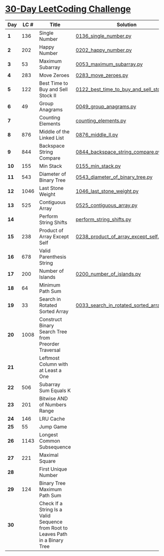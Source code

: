 # [30-Day LeetCoding Challenge](https://leetcode.com/explore/other/card/30-day-leetcoding-challenge/)

|Day|LC #|Title|Solution|
|-|-|-|-|
| **1** | 136 | Single Number | [0136_single_number.py](LeetCode/0136_single_number.py) |
| **2** | 202 | Happy Number | [0202_happy_number.py](LeetCode/0202_happy_number.py) |
| **3** | 53 | Maximum Subarray | [0053_maximum_subarray.py](LeetCode/0053_maximum_subarray.py) |
| **4** | 283 | Move Zeroes | [0283_move_zeroes.py](LeetCode/0283_move_zeroes.py) |
| **5** | 122 | Best Time to Buy and Sell Stock II | [0122_best_time_to_buy_and_sell_stock_ii.py](LeetCode/0122_best_time_to_buy_and_sell_stock_ii.py) |
| **6** | 49 | Group Anagrams | [0049_group_anagrams.py](LeetCode/0049_group_anagrams.py) |
| **7** | | Counting Elements | [counting_elements.py](LeetCode/counting_elements.py) |
| **8** | 876 | Middle of the Linked List | [0876_middle_ll.py](LeetCode/0876_middle_ll.py) |
| **9** | 844 | Backspace String Compare | [0844_backspace_string_compare.py](LeetCode/0844_backspace_string_compare.py) |
| **10** | 155 | Min Stack | [0155_min_stack.py](LeetCode/0155_min_stack.py) |
| **11** | 543 | Diameter of Binary Tree | [0543_diameter_of_binary_tree.py](LeetCode/0543_diameter_of_binary_tree.py) |
| **12** | 1046 | Last Stone Weight | [1046_last_stone_weight.py](LeetCode/1046_last_stone_weight.py) |
| **13** | 525 | Contiguous Array | [0525_contiguous_array.py](LeetCode/0525_contiguous_array.py) |
| **14** | | Perform String Shifts | [perform_string_shifts.py](LeetCode/perform_string_shifts.py) | 
| **15** | 238 | Product of Array Except Self | [0238_product_of_array_except_self.py](LeetCodde/0238_product_of_array_except_self.py) |
| **16** | 678 | Valid Parenthesis String | |
| **17** | 200 | Number of Islands | [0200_number_of_islands.py](LeetCode/0200_number_of_islands.py) |
| **18** | 64 | Minimum Path Sum | |
| **19** | 33 | Search in Rotated Sorted Array | [0033_search_in_rotated_sorted_array.py](LeetCode/0033_search_in_rotated_sorted_array.py) |
| **20** | 1008 | Construct Binary Search Tree from Preorder Traversal | |
| **21** | | Leftmost Column with at Least a One | |
| **22** | 506 | Subarray Sum Equals K | |
| **23** | 201 | Bitwise AND of Numbers Range | |
| **24** | 146 | LRU Cache | |
| **25** | 55 | Jump Game | |
| **26** | 1143 | Longest Common Subsequence | |
| **27** | 221 | Maximal Square | |
| **28** | | First Unique Number | |
| **29** | 124 | Binary Tree Maximum Path Sum | |
| **30** | | Check If a String Is a Valid Sequence from Root to Leaves Path in a Binary Tree | |